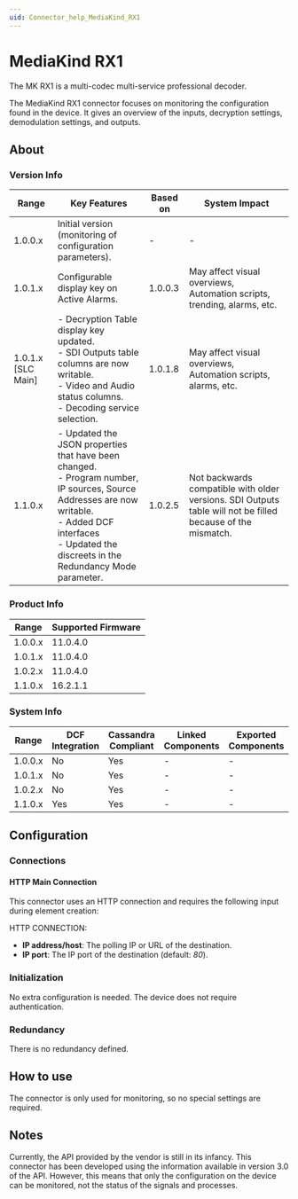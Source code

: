 ```yaml
---
uid: Connector_help_MediaKind_RX1
---
```


# MediaKind RX1

The MK RX1 is a multi-codec multi-service professional decoder.

The MediaKind RX1 connector focuses on monitoring the configuration found in the device. It gives an overview of the inputs, decryption settings, demodulation settings, and outputs.

## About

### Version Info

| Range | Key Features | Based on | System Impact |
|--|--|--|--|
| 1.0.0.x | Initial version (monitoring of configuration parameters). | - | - |
| 1.0.1.x | Configurable display key on Active Alarms. | 1.0.0.3 | May affect visual overviews, Automation scripts, trending, alarms, etc. |
| 1.0.1.x [SLC Main] | - Decryption Table display key updated.<br>- SDI Outputs table columns are now writable.<br>- Video and Audio status columns.<br>- Decoding service selection. | 1.0.1.8 | May affect visual overviews, Automation scripts, alarms, etc. |
| 1.1.0.x | - Updated the JSON properties that have been changed.<br>- Program number, IP sources, Source Addresses are now writable.<br>- Added DCF interfaces<br>- Updated the discreets in the Redundancy Mode parameter. | 1.0.2.5 | Not backwards compatible with older versions. SDI Outputs table will not be filled because of the mismatch. |
### Product Info

| Range     | Supported Firmware     |
|-----------|------------------------|
| 1.0.0.x   | 11.0.4.0               |
| 1.0.1.x   | 11.0.4.0               |
| 1.0.2.x   | 11.0.4.0               |
| 1.1.0.x   | 16.2.1.1               |

### System Info

| Range     | DCF Integration     | Cassandra Compliant     | Linked Components     | Exported Components     |
|-----------|---------------------|-------------------------|-----------------------|-------------------------|
| 1.0.0.x   | No                  | Yes                     | -                     | -                       |
| 1.0.1.x   | No                  | Yes                     | -                     | -                       |
| 1.0.2.x   | No                  | Yes                     | -                     | -                       |
| 1.1.0.x   | Yes                 | Yes                     | -                     | -                       |

## Configuration

### Connections

#### HTTP Main Connection

This connector uses an HTTP connection and requires the following input during element creation:

HTTP CONNECTION:

- **IP address/host**: The polling IP or URL of the destination.
- **IP port**: The IP port of the destination (default: *80*).

### Initialization

No extra configuration is needed. The device does not require authentication.

### Redundancy

There is no redundancy defined.

## How to use

The connector is only used for monitoring, so no special settings are required.

## Notes

Currently, the API provided by the vendor is still in its infancy. This connector has been developed using the information available in version 3.0 of the API. However, this means that only the configuration on the device can be monitored, not the status of the signals and processes.
